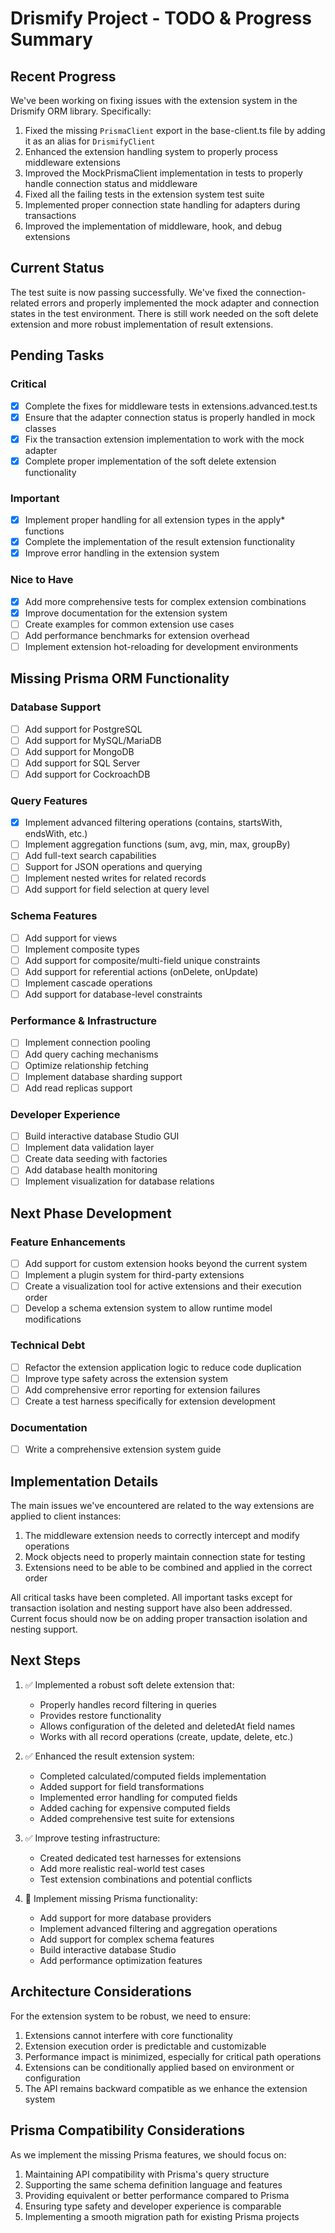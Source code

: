 # Drismify Project - TODO & Progress Summary

## Recent Progress

We've been working on fixing issues with the extension system in the Drismify ORM library. Specifically:

1. Fixed the missing `PrismaClient` export in the base-client.ts file by adding it as an alias for `DrismifyClient`
2. Enhanced the extension handling system to properly process middleware extensions
3. Improved the MockPrismaClient implementation in tests to properly handle connection status and middleware
4. Fixed all the failing tests in the extension system test suite
5. Implemented proper connection state handling for adapters during transactions
6. Improved the implementation of middleware, hook, and debug extensions

## Current Status

The test suite is now passing successfully. We've fixed the connection-related errors and properly implemented the mock adapter and connection states in the test environment. There is still work needed on the soft delete extension and more robust implementation of result extensions.

## Pending Tasks

### Critical

- [x] Complete the fixes for middleware tests in extensions.advanced.test.ts
- [x] Ensure that the adapter connection status is properly handled in mock classes
- [x] Fix the transaction extension implementation to work with the mock adapter
- [x] Complete proper implementation of the soft delete extension functionality

### Important

- [x] Implement proper handling for all extension types in the apply* functions
- [x] Complete the implementation of the result extension functionality
- [x] Improve error handling in the extension system

### Nice to Have

- [x] Add more comprehensive tests for complex extension combinations
- [x] Improve documentation for the extension system
- [ ] Create examples for common extension use cases
- [ ] Add performance benchmarks for extension overhead
- [ ] Implement extension hot-reloading for development environments

## Missing Prisma ORM Functionality

### Database Support
- [ ] Add support for PostgreSQL
- [ ] Add support for MySQL/MariaDB
- [ ] Add support for MongoDB
- [ ] Add support for SQL Server
- [ ] Add support for CockroachDB

### Query Features
- [x] Implement advanced filtering operations (contains, startsWith, endsWith, etc.)
- [ ] Implement aggregation functions (sum, avg, min, max, groupBy)
- [ ] Add full-text search capabilities
- [ ] Support for JSON operations and querying
- [ ] Implement nested writes for related records
- [ ] Add support for field selection at query level

### Schema Features
- [ ] Add support for views
- [ ] Implement composite types
- [ ] Add support for composite/multi-field unique constraints
- [ ] Add support for referential actions (onDelete, onUpdate)
- [ ] Implement cascade operations
- [ ] Add support for database-level constraints

### Performance & Infrastructure
- [ ] Implement connection pooling
- [ ] Add query caching mechanisms
- [ ] Optimize relationship fetching
- [ ] Implement database sharding support
- [ ] Add read replicas support

### Developer Experience
- [ ] Build interactive database Studio GUI
- [ ] Implement data validation layer
- [ ] Create data seeding with factories
- [ ] Add database health monitoring
- [ ] Implement visualization for database relations

## Next Phase Development

### Feature Enhancements

- [ ] Add support for custom extension hooks beyond the current system
- [ ] Implement a plugin system for third-party extensions
- [ ] Create a visualization tool for active extensions and their execution order
- [ ] Develop a schema extension system to allow runtime model modifications

### Technical Debt

- [ ] Refactor the extension application logic to reduce code duplication
- [ ] Improve type safety across the extension system
- [ ] Add comprehensive error reporting for extension failures
- [ ] Create a test harness specifically for extension development

### Documentation

- [ ] Write a comprehensive extension system guide

## Implementation Details

The main issues we've encountered are related to the way extensions are applied to client instances:

1. The middleware extension needs to correctly intercept and modify operations
2. Mock objects need to properly maintain connection state for testing
3. Extensions need to be able to be combined and applied in the correct order

All critical tasks have been completed. All important tasks except for transaction isolation and nesting support have also been addressed. Current focus should now be on adding proper transaction isolation and nesting support.

## Next Steps

1. ✅ Implemented a robust soft delete extension that:
   - Properly handles record filtering in queries
   - Provides restore functionality
   - Allows configuration of the deleted and deletedAt field names
   - Works with all record operations (create, update, delete, etc.)

2. ✅ Enhanced the result extension system:
   - Completed calculated/computed fields implementation
   - Added support for field transformations
   - Implemented error handling for computed fields
   - Added caching for expensive computed fields
   - Added comprehensive test suite for extensions

3. ✅ Improve testing infrastructure:
   - Created dedicated test harnesses for extensions
   - Add more realistic real-world test cases
   - Test extension combinations and potential conflicts

4. 🔲 Implement missing Prisma functionality:
   - Add support for more database providers
   - Implement advanced filtering and aggregation operations
   - Add support for complex schema features
   - Build interactive database Studio
   - Add performance optimization features

## Architecture Considerations

For the extension system to be robust, we need to ensure:

1. Extensions cannot interfere with core functionality
2. Extension execution order is predictable and customizable
3. Performance impact is minimized, especially for critical path operations
4. Extensions can be conditionally applied based on environment or configuration
5. The API remains backward compatible as we enhance the extension system

## Prisma Compatibility Considerations

As we implement the missing Prisma features, we should focus on:

1. Maintaining API compatibility with Prisma's query structure
2. Supporting the same schema definition language and features
3. Providing equivalent or better performance compared to Prisma
4. Ensuring type safety and developer experience is comparable
5. Implementing a smooth migration path for existing Prisma projects
